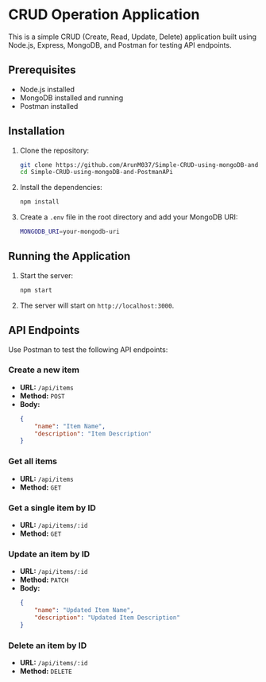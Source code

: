 # CRUD Operation Application

This is a simple CRUD (Create, Read, Update, Delete) application built using Node.js, Express, MongoDB, and Postman for testing API endpoints.

## Prerequisites

- Node.js installed
- MongoDB installed and running
- Postman installed

## Installation

1. Clone the repository:
    ```sh
    git clone https://github.com/ArunM037/Simple-CRUD-using-mongoDB-and-PostmanAPi.git
    cd Simple-CRUD-using-mongoDB-and-PostmanAPi
    ```

2. Install the dependencies:
    ```sh
    npm install
    ```

3. Create a `.env` file in the root directory and add your MongoDB URI:
    ```sh
    MONGODB_URI=your-mongodb-uri
    ```

## Running the Application

1. Start the server:
    ```sh
    npm start
    ```

2. The server will start on `http://localhost:3000`.

## API Endpoints

Use Postman to test the following API endpoints:

### Create a new item

- **URL:** `/api/items`
- **Method:** `POST`
- **Body:**
    ```json
    {
        "name": "Item Name",
        "description": "Item Description"
    }
    ```

### Get all items

- **URL:** `/api/items`
- **Method:** `GET`

### Get a single item by ID

- **URL:** `/api/items/:id`
- **Method:** `GET`

### Update an item by ID

- **URL:** `/api/items/:id`
- **Method:** `PATCH`
- **Body:**
    ```json
    {
        "name": "Updated Item Name",
        "description": "Updated Item Description"
    }
    ```

### Delete an item by ID

- **URL:** `/api/items/:id`
- **Method:** `DELETE`


